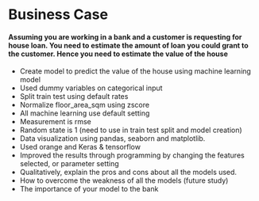 # Business Case
#### Assuming you are working in a bank and a customer is requesting for house loan. You need to estimate the amount of loan you could grant to the customer. Hence you need to estimate the value of the house
- Create model to predict the value of the house using machine learning model
- Used dummy variables on categorical input
- Split train test using default rates
- Normalize floor_area_sqm using zscore
- All machine learning use default setting
- Measurement is rmse
- Random state is 1 (need to use in train test split and model creation)
- Data visualization using pandas, seaborn and matplotlib.
- Used orange and Keras & tensorflow
- Improved the results through programming by changing the features selected, or parameter setting
- Qualitatively, explain the pros and cons about all the models used.
- How to overcome the weakness of all the models (future study)
- The importance of your model to the bank
